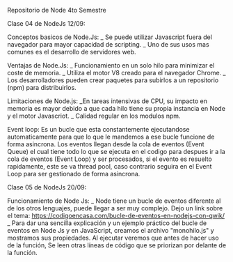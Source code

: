Repositorio de Node 4to Semestre

Clase 04 de NodeJs 12/09:

Conceptos basicos de Node.Js: 
_ Se puede utilizar Javascript fuera del navegador para mayor capacidad de scripting.
_ Uno de sus usos mas comunes es el desarrollo de servidores web.

Ventajas de Node.Js:
_ Funcionamiento en un solo hilo para minimizar el coste de memoria.
_ Utiliza el motor V8 creado para el navegador Chrome.
_ Los desarrolladores pueden crear paquetes para subirlos a un repositorio (npm) para distribuirlos.

Limitaciones de Node.js:
_En tareas intensivas de CPU, su impacto en memoria es mayor debido a que cada hilo tiene su propia instancia en
Node y el motor Javascriot.
_ Calidad regular en los modulos npm.

Event loop:
  Es un bucle que esta constantemente ejecutandose automaticamente para que lo que le mandemos a ese bucle funcione de forma asincrona. 
Los eventos llegan desde la cola de eventos (Event Queue) el cual tiene todo lo que se ejecuta en el codigo para despues ir a la cola de eventos (Event Loop)
y ser procesados, si el evento es resuelto rapidamente, este se va thread pool, caso contrario seguira en el Event Loop para ser gestionado de forma asincrona.

Clase 05 de NodeJs 20/09:

Funcionamiento de Node Js:
_ Node tiene un bucle de eventos diferente al de los otros lenguajes, puede llegar a ser muy complejo. Dejo un link sobre el tema:
https://codigoencasa.com/bucle-de-eventos-en-nodejs-con-qwik/
_ Para dar una sencilla explicación y un ejemplo práctico del bucle de eventos en Node Js y en JavaScript, creamos el archivo "monohilo.js" y mostramos sus propiedades. Al ejecutar veremos que antes de hacer uso de la función, Se leen otras líneas de código que se priorizan por delante de la función.
